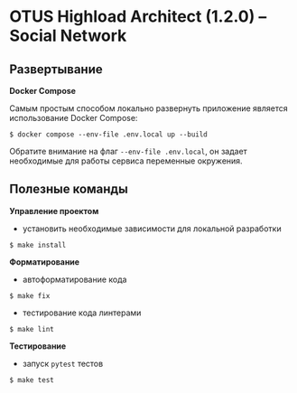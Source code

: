 # OTUS Highload Architect (1.2.0) – Social Network

## Развертывание

**Docker Compose**

Самым простым способом локально развернуть приложение является использование Docker Compose:

```shell
$ docker compose --env-file .env.local up --build
```

Обратите внимание на флаг `--env-file .env.local`, он задает необходимые для работы сервиса переменные окружения.

## Полезные команды

**Управление проектом**

- установить необходимые зависимости для локальной разработки
```shell
$ make install
```

**Форматирование**

- автоформатирование кода
```shell
$ make fix
```
- тестирование кода линтерами
```shell
$ make lint
```

**Тестирование**

- запуск `pytest` тестов
```shell
$ make test
```
